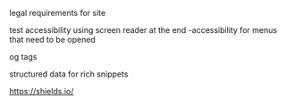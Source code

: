legal requirements for site

test accessibility using screen reader at the end
-accessibility for menus that need to be opened

og tags

structured data for rich snippets

https://shields.io/